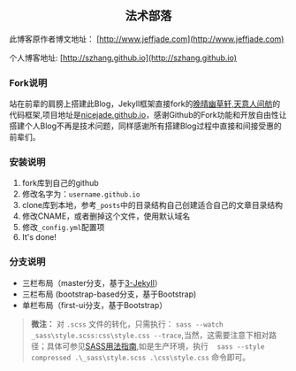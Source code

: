 <h2 align="center">法术部落</h2>

此博客原作者博文地址： [http://www.jeffjade.com](http://www.jeffjade.com)

个人博客地址: [http://szhang.github.io](http://szhang.github.io)

### Fork说明
站在前辈的肩膀上搭建此Blog，Jekyll框架直接fork的[晚晴幽草轩,天意人间舫](http://www.jeffjade.com/2016/01/22/2016-01-22-jeffjade-and-nicejade/)的代码框架,项目地址是[nicejade.github.io](https://github.com/nicejade/nicejade.github.io)，感谢Github的Fork功能和开放自由性让搭建个人Blog不再是技术问题，同样感谢所有搭建Blog过程中直接和间接受惠的前辈们。

### 安装说明

1. fork库到自己的github
2. 修改名字为：`username.github.io`
3. clone库到本地，参考`_posts`中的目录结构自己创建适合自己的文章目录结构
4. 修改CNAME，或者删掉这个文件，使用默认域名
5. 修改`_config.yml`配置项
6. It's done!

### 分支说明

- 三栏布局（master分支，基于[3-Jekyll](https://github.com/P233/3-Jekyll)）
- 三栏布局 (bootstrap-based分支，基于Bootstrap)
- 单栏布局（first-ui分支，基于Bootstrap）

>**微注：** 对 `.scss` 文件的转化，只需执行： `sass --watch _sass\style.scss:css\style.css --trace`,当然，这需要注意下相对路径；具体可参见[SASS用法指南](http://www.ruanyifeng.com/blog/2012/06/sass.html),如是生产环境，执行 `　sass --style compressed .\_sass\style.scss .\css\style.css` 命令即可。
